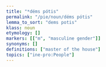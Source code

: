 ```yaml
---
title: "*déms pótis"
permalink: "/pie/noun/déms pótis"
lemma_to_sort: "dems potis"
klass: noun
etymology: []
markers: [["m", "masculine gender"]]
synonyms: []
definitions: ["master of the house"]
topics: ["ine-pro:People"]
---
```

